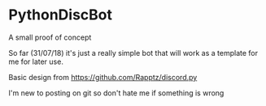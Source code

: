 # PythonDiscBot
A small proof of concept

So far (31/07/18) it's just a really simple bot that will work as a template for me for later use.

Basic design from https://github.com/Rapptz/discord.py

I'm new to posting on git so don't hate me if something is wrong
